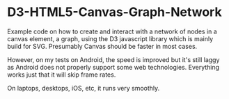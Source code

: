 # D3-HTML5-Canvas-Graph-Network
Example code on how to create and interact with a network of nodes in a canvas element, a graph, using the D3 javascript library which is mainly build for SVG.  Presumably Canvas should be faster in most cases.


However, on my tests on Android, the speed is improved but it's still laggy as Android does not properly support some web technologies. Everything works just that it will skip frame rates.

On laptops, desktops, iOS, etc, it runs very smoothly.

